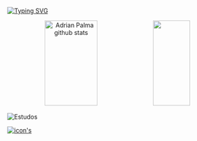 
[![Typing SVG](https://readme-typing-svg.herokuapp.com/?color=00bfbf&size=35&center=true&vCenter=true&width=1000&lines=HELLO,+MY+NAME+is+Adrian+Palma;I'm+16+years+old;I'm+from+Brasil,SP;I+study+Python;Be+Welcome!+:%29)](https://git.io/typing-svg)

<div align="center">  
  <img width="49%" height="195px" src="https://github-readme-stats.vercel.app/api?username=04drian&show_icons=true&count_private=true&hide_border=true&title_color=00bfbf&icon_color=00bfbf&text_color=c9d1d9&bg_color=0d1117" alt="Adrian Palma github stats" /> 
  <img width="41%" height="195px" src="https://github-readme-stats.vercel.app/api/top-langs/?username=04drian&layout=compact&hide_border=true&title_color=00bfbf&text_color=00bfbf&bg_color=0d1117" />
</div>



![Estudos](https://img.shields.io/badge/Main_Skills:-009fbf?sty)



[![icon's](https://img.shields.io/badge/Python-14354C?style=for-the-badge&logo=python&logoColor=00bfbf&)](https://www.python.org/)
